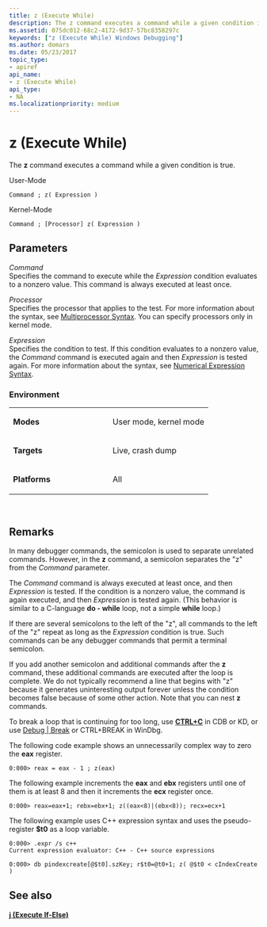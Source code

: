 ```yaml
---
title: z (Execute While)
description: The z command executes a command while a given condition is true.
ms.assetid: 075dc012-68c2-4172-9d37-57bc8358297c
keywords: ["z (Execute While) Windows Debugging"]
ms.author: domars
ms.date: 05/23/2017
topic_type:
- apiref
api_name:
- z (Execute While)
api_type:
- NA
ms.localizationpriority: medium
---
```


# z (Execute While)


The **z** command executes a command while a given condition is true.

User-Mode

```
Command ; z( Expression ) 
```

Kernel-Mode

```
Command ; [Processor] z( Expression )
```

## <span id="ddk_cmd_execute_while_dbg"></span><span id="DDK_CMD_EXECUTE_WHILE_DBG"></span>Parameters


<span id="_______Command______"></span><span id="_______command______"></span><span id="_______COMMAND______"></span> *Command*   
Specifies the command to execute while the *Expression* condition evaluates to a nonzero value. This command is always executed at least once.

<span id="_______Processor______"></span><span id="_______processor______"></span><span id="_______PROCESSOR______"></span> *Processor*   
Specifies the processor that applies to the test. For more information about the syntax, see [Multiprocessor Syntax](multiprocessor-syntax.md). You can specify processors only in kernel mode.

<span id="_______Expression______"></span><span id="_______expression______"></span><span id="_______EXPRESSION______"></span> *Expression*   
Specifies the condition to test. If this condition evaluates to a nonzero value, the *Command* command is executed again and then *Expression* is tested again. For more information about the syntax, see [Numerical Expression Syntax](numerical-expression-syntax.md).

### <span id="Environment"></span><span id="environment"></span><span id="ENVIRONMENT"></span>Environment

<table>
<colgroup>
<col width="50%" />
<col width="50%" />
</colgroup>
<tbody>
<tr class="odd">
<td align="left"><p><strong>Modes</strong></p></td>
<td align="left"><p>User mode, kernel mode</p></td>
</tr>
<tr class="even">
<td align="left"><p><strong>Targets</strong></p></td>
<td align="left"><p>Live, crash dump</p></td>
</tr>
<tr class="odd">
<td align="left"><p><strong>Platforms</strong></p></td>
<td align="left"><p>All</p></td>
</tr>
</tbody>
</table>

 

Remarks
-------

In many debugger commands, the semicolon is used to separate unrelated commands. However, in the **z** command, a semicolon separates the "z" from the *Command* parameter.

The *Command* command is always executed at least once, and then *Expression* is tested. If the condition is a nonzero value, the command is again executed, and then *Expression* is tested again. (This behavior is similar to a C-language **do - while** loop, not a simple **while** loop.)

If there are several semicolons to the left of the "z", all commands to the left of the "z" repeat as long as the *Expression* condition is true. Such commands can be any debugger commands that permit a terminal semicolon.

If you add another semicolon and additional commands after the **z** command, these additional commands are executed after the loop is complete. We do not typically recommend a line that begins with "z" because it generates uninteresting output forever unless the condition becomes false because of some other action. Note that you can nest **z** commands.

To break a loop that is continuing for too long, use [**CTRL+C**](ctrl-c--break-.md) in CDB or KD, or use [Debug | Break](debug---break.md) or CTRL+BREAK in WinDbg.

The following code example shows an unnecessarily complex way to zero the **eax** register.

```
0:000> reax = eax - 1 ; z(eax)
```

The following example increments the **eax** and **ebx** registers until one of them is at least 8 and then it increments the **ecx** register once.

```
0:000> reax=eax+1; rebx=ebx+1; z((eax<8)|(ebx<8)); recx=ecx+1
```

The following example uses C++ expression syntax and uses the pseudo-register **$t0** as a loop variable.

```
0:000> .expr /s c++
Current expression evaluator: C++ - C++ source expressions

0:000> db pindexcreate[@$t0].szKey; r$t0=@t0+1; z( @$t0 < cIndexCreate )
```

## <span id="see_also"></span>See also


[**j (Execute If-Else)**](j--execute-if---else-.md)

 

 






